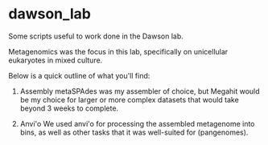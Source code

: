 # dawson_lab
Some scripts useful to work done in the Dawson lab.

Metagenomics was the focus in this lab, specifically on unicellular eukaryotes in mixed culture.

Below is a quick outline of what you'll find:

1. Assembly
metaSPAdes was my assembler of choice, but Megahit would be my choice for larger or more complex 
datasets that would take beyond 3 weeks to complete.

2. Anvi'o
We used anvi'o for processing the assembled metagenome into bins, as well as other tasks that it was 
well-suited for (pangenomes).

